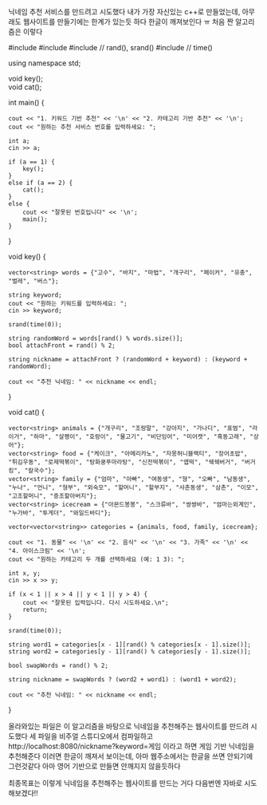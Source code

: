 닉네임 추천 서비스를 만드려고 시도했다
내가 가장 자신있는 c++로 만들었는데, 아무래도 웹사이트를 만들기에는 한계가 있는듯 하다
한글이 깨져보인다 ㅠ
처음 짠 알고리즘은 이렇다

#include <iostream>
#include <vector>
#include <cstdlib>  // rand(), srand()
#include <ctime>    // time()

using namespace std;

void key();  
void cat();  

int main() {

    cout << "1. 키워드 기반 추천" << '\n' << "2. 카테고리 기반 추천" << '\n';
    cout << "원하는 추천 서비스 번호를 입력하세요: ";

    int a;
    cin >> a;

    if (a == 1) {
        key();
    }
    else if (a == 2) {
        cat();
    }
    else {
        cout << "잘못된 번호입니다" << '\n';
        main();
    }
}

void key() {

    vector<string> words = {"고수", "바지", "마법", "개구리", "페이커", "유충", "벌레", "버스"};

    string keyword;
    cout << "원하는 키워드를 입력하세요: ";
    cin >> keyword;

    srand(time(0));  

    string randomWord = words[rand() % words.size()];  
    bool attachFront = rand() % 2;  

    string nickname = attachFront ? (randomWord + keyword) : (keyword + randomWord);

    cout << "추천 닉네임: " << nickname << endl;
}

void cat() {

    vector<string> animals = {"개구리", "조랑말", "강아지", "가나디", "표범", "라이거", "하마", "살쾡이", "호랑이", "물고기", "비단잉어", "미어캣", "흑동고래", "상어"};
    vector<string> food = {"케이크", "아메리카노", "자몽허니블랙티", "장어초밥", "튀김우동", "로제떡볶이", "탕화쿵푸마라탕", "신전떡볶이", "엽떡", "쉑쉑버거", "버거킹", "칼국수"};
    vector<string> family = {"엄마", "아빠", "여동생", "형", "오빠", "남동생", "누나", "언니", "형부", "외숙모", "할머니", "할부지", "사촌동생", "삼촌", "이모", "고조할머니", "증조할아버지"};
    vector<string> icecream = {"아몬드봉봉", "스크류바", "쌍쌍바", "엄마는외계인", "누가바", "투게더", "와일드바디"};

    vector<vector<string>> categories = {animals, food, family, icecream};

    cout << "1. 동물" << '\n' << "2. 음식" << '\n' << "3. 가족" << '\n' << "4. 아이스크림" << '\n';
    cout << "원하는 카테고리 두 개를 선택하세요 (예: 1 3): ";

    int x, y;
    cin >> x >> y;

    if (x < 1 || x > 4 || y < 1 || y > 4) {
        cout << "잘못된 입력입니다. 다시 시도하세요.\n";
        return;
    }

    srand(time(0));  

    string word1 = categories[x - 1][rand() % categories[x - 1].size()];  
    string word2 = categories[y - 1][rand() % categories[y - 1].size()];  

    bool swapWords = rand() % 2;  

    string nickname = swapWords ? (word2 + word1) : (word1 + word2);

    cout << "추천 닉네임: " << nickname << endl;
}

올라와있는 파일은 이 알고리즘을 바탕으로 닉네임을 추천해주는 웹사이트를 만드려 시도했다
세 파일을 비주얼 스튜디오에서 컴파일하고
http://localhost:8080/nickname?keyword=게임
이라고 하면 게임 기반 닉네임을 추천해준다
이러면 한글이 깨져서 보이는데, 아마 웹주소에서는 한글을 쓰면 안되기에 그런것같다 
아마 영어 기반으로 만들면 안깨지지 않을듯하다

최종목표는 이렇게 닉네임을 추천해주는 웹사이트를 만드는 거다 
다음번엔 자바로 시도해보겠다!!
